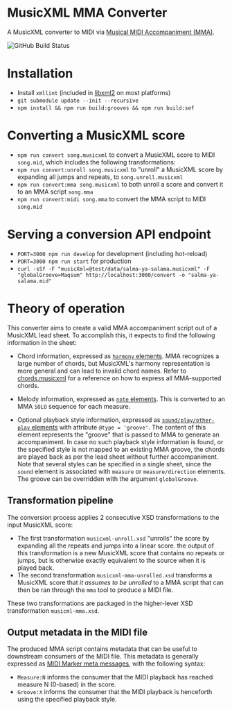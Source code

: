 MusicXML MMA Converter
======================

A MusicXML converter to MIDI via [Musical MIDI Accompaniment (MMA)](http://www.mellowood.ca/mma/).

![GitHub Build Status](https://github.com/infojunkie/musicxml-mma/workflows/Test/badge.svg)

# Installation
- Install `xmllint` (included in [libxml2](http://www.xmlsoft.org/) on most platforms)
- `git submodule update --init --recursive`
- `npm install && npm run build:grooves && npm run build:sef`

# Converting a MusicXML score
- `npm run convert song.musicxml` to convert a MusicXML score to MIDI `song.mid`, which includes the following transformations:
- `npm run convert:unroll song.musicxml` to "unroll" a MusicXML score by expanding all jumps and repeats, to `song.unroll.musicxml`
- `npm run convert:mma song.musicxml` to both unroll a score and convert it to an MMA script `song.mma`
- `npm run convert:midi song.mma` to convert the MMA script to MIDI `song.mid`

# Serving a conversion API endpoint
- `PORT=3000 npm run develop` for development (including hot-reload)
- `PORT=3000 npm run start` for production
- `curl -sSf -F "musicXml=@test/data/salma-ya-salama.musicxml" -F "globalGroove=Maqsum" http://localhost:3000/convert -o "salma-ya-salama.mid"`

# Theory of operation
This converter aims to create a valid MMA accompaniment script out of a MusicXML lead sheet. To accomplish this, it expects to find the following information in the sheet:

- Chord information, expressed as [`harmony` elements](https://w3c.github.io/musicxml/musicxml-reference/elements/harmony/). MMA recognizes a large number of chords, but MusicXML's harmony representation is more general and can lead to invalid chord names. Refer to [chords.musicxml](test/data/chords.musicxml) for a reference on how to express all MMA-supported chords.

- Melody information, expressed as [`note` elements](https://www.w3.org/2021/06/musicxml40/musicxml-reference/elements/note/). This is converted to an MMA `SOLO` sequence for each measure.

- Optional playback style information, expressed as [`sound/play/other-play` elements](https://www.w3.org/2021/06/musicxml40/musicxml-reference/elements/other-play/) with attribute `@type = 'groove'`. The content of this element represents the "groove" that is passed to MMA to generate an accompaniment. In case no such playback style information is found, or the specified style is not mapped to an existing MMA groove, the chords are played back as per the lead sheet without further accompaniment. Note that several styles can be specified in a single sheet, since the `sound` element is associated with `measure` or `measure/direction` elements. The groove can be overridden with the argument `globalGroove`.

## Transformation pipeline
The conversion process applies 2 consecutive XSD transformations to the input MusicXML score:
- The first transformation `musicxml-unroll.xsd` "unrolls" the score by expanding all the repeats and jumps into a linear score. the output of this transformation is a new MusicXML score that contains no repeats or jumps, but is otherwise exactly equivalent to the source when it is played back.
- The second transformation `musicxml-mma-unrolled.xsd` transforms a MusicXML score that _it assumes to be unrolled_ to a MMA script that can then be ran through the `mma` tool to produce a MIDI file.

These two transformations are packaged in the higher-lever XSD transformation `musicml-mma.xsd`.

## Output metadata in the MIDI file
The produced MMA script contains metadata that can be useful to downstream consumers of the MIDI file. This metadata is generally expressed as [MIDI Marker meta messages](https://www.recordingblogs.com/wiki/midi-marker-meta-message), with the following syntax:
- `Measure:N` informs the consumer that the MIDI playback has reached measure N (0-based) in the score.
- `Groove:X` informs the consumer that the MIDI playback is henceforth using the specified playback style.
